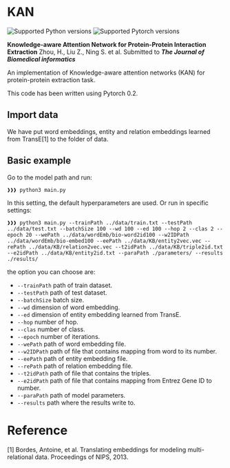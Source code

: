 # KAN

![Supported Python versions](https://img.shields.io/badge/python-3.6-blue.svg)
![Supported Pytorch versions](https://img.shields.io/badge/pytorch-0.2-blue.svg)

**Knowledge-aware Attention Network for Protein-Protein Interaction Extraction** Zhou, H., Liu Z., Ning S. et al. Submitted to ***The Journal of Biomedical informatics***

An implementation of Knowledge-aware attention networks (KAN) for protein-protein extraction task.

This code has been written using Pytorch 0.2.

## Import data
We have put word embeddings, entity and relation embeddings learned from TransE[1] to the folder of data.

## Basic example
Go to the model path and run:
```console
❱❱❱ python3 main.py
```
In this setting, the default hyperparameters are used. Or run in specific settings:
```
❱❱❱ python3 main.py --trainPath ../data/train.txt --testPath ../data/test.txt --batchSize 100 --wd 100 --ed 100 --hop 2 --clas 2 --epoch 20 --wePath ../data/wordEmb/bio-word2id100 --w2IDPath ../data/wordEmb/bio-embed100 --eePath ../data/KB/entity2vec.vec --rePath ../data/KB/relation2vec.vec --t2idPath ../data/KB/triple2id.txt --e2idPath ../data/KB/entity2id.txt --paraPath ./parameters/ --results ./results/
```

the option you can choose are:
- `--trainPath` path of train dataset.
- `--testPath` path of test dataset.
- `--batchSize` batch size.
- `--wd` dimension of word embedding.
- `--ed` dimension of entity embedding learned from TransE.
- `--hop` number of hop.
- `--clas` number of class.
- `--epoch` number of iterations.
- `--wePath` path of word embedding file.
- `--w2IDPath` path of file that contains mapping from word to its number.
- `--eePath` path of entity embedding file.
- `--rePath` path of relation embedding file.
- `--t2idPath` path of file that contains the triples.
- `--e2idPath` path of file that contains mapping from Entrez Gene ID to number.
- `--paraPath` path of model parameters.
- `--results` path where the results write to.

# Reference

[1] Bordes, Antoine, et al. Translating embeddings for modeling multi-relational data. Proceedings of NIPS, 2013.
